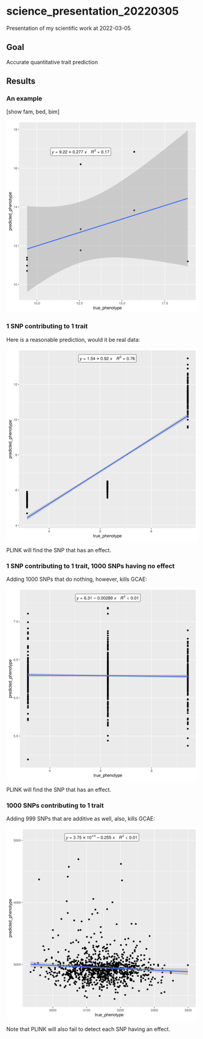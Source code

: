 # science_presentation_20220305

Presentation of my scientific work at 2022-03-05

## Goal

Accurate quantitative trait prediction

## Results

### An example 

[show fam, bed, bim]

![](richel_issue_140.png)

### 1 SNP contributing to 1 trait

Here is a reasonable prediction, would it be real data:

![](richel_issue_126.png)

PLINK will find the SNP that has an effect.

### 1 SNP contributing to 1 trait, 1000 SNPs having no effect

Adding 1000 SNPs that do nothing, however, kills GCAE:

![](richel_issue_127.png)

PLINK will find the SNP that has an effect.

### 1000 SNPs contributing to 1 trait

Adding 999 SNPs that are additive as well, also, kills GCAE:

![](richel_issue_106.png)

Note that PLINK will also fail to detect each SNP having an effect.


